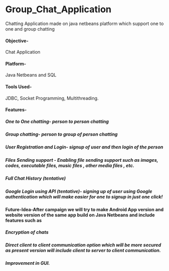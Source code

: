 # Group_Chat_Application
Chatting Application made on java netbeans platform which support one to one and group chatting
#### Objective-
Chat Application

#### Platform-
Java Netbeans and SQL

#### Tools Used-
JDBC, Socket Programming, Multithreading.

#### Features-
##### One to One chatting- person to person chatting
##### Group chatting- person to group of person chatting
##### User Registration and Login- signup of user and then login of the person
##### Files Sending support - Enabling file sending support such as images, codes, executable files, music files , other media files , etc.
##### Full Chat History (tentative)
##### Google Login using API (tentative)- signing up of user using Google authentication which will make easier for one to signup in just one click!
#### Future-Idea-After campaign we will try to make Android App version and website version of the same app build on Java Netbeans and include features such as

##### Encryption of chats
##### Direct client to client communication option which will be more secured as present version will include client to server to client communication.
##### Improvement in GUI.
